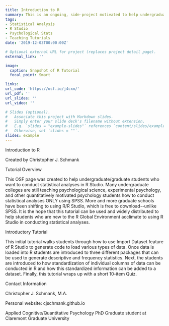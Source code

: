 ```yaml
---
title: Introduction to R
summary: This is an ongoing, side-project motivated to help undergraduate psychology students learn R.
tags:
- Statistical Analysis
- R Studio
- Psychological Stats
- Teaching Tutorials
date: '2019-12-03T00:00:00Z'

# Optional external URL for project (replaces project detail page).
external_link: ''

image:
  caption: Snapshot of R Tutorial
  focal_point: Smart

links:
url_code: 'https://osf.io/j4cxm/'
url_pdf: ''
url_slides: ''
url_video: ''

# Slides (optional).
#   Associate this project with Markdown slides.
#   Simply enter your slide deck's filename without extension.
#   E.g. `slides = "example-slides"` references `content/slides/example-slides.md`.
#   Otherwise, set `slides = ""`.
slides: example
---
```


Introduction to R

Created by Christopher J. Schmank


Tutorial Overview

This OSF page was created to help undergraduate/graduate students who want to conduct statistical analyses in R Studio. Many undergraduate colleges are still teaching psychological science, experimental psychology, and other quantitatively motivated psychology students how to conduct statistical analyses ONLY using SPSS. More and more graduate schools have been shifting to using R/R Studio, which is free to download--unlike SPSS. It is the hope that this tutorial can be used and widely distributed to help students who are new to the R Global Environment acclimate to using R Studio in conducting statistical analyses.

Introductory Tutorial

This initial tutorial walks students through how to use Import Dataset feature of R Studio to generate code to load various types of data. Once data is loaded into R students are introduced to three different packages that can be used to generate descriptive and frequency statistics. Next, the students are introduced to how standardization of individual columns of data can be conducted in R and how this standardized information can be added to a dataset. Finally, this tutorial wraps up with a short 10-item Quiz.

Contact Information

Christopher J. Schmank, M.A.

Personal website: cjschmank.github.io

Applied Cognitive/Quantitative Psychology PhD Graduate student at Claremont Graduate University